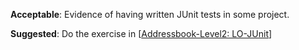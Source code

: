 <panel type="warning" header="`W5.8a` Can explain developer testing :star::star:" expanded no-close>
  <include src="../../book/testing/testingTypes/developerTesting/what/embed-inOtherContext.md" boilerplate />
</panel>

<!-- ==================================================================================================== -->

<panel type="warning" header="`W5.8b` Can explain the need for early developer testing :star::star:" expanded no-close>
  <include src="../../book/testing/testingTypes/developerTesting/why/embed-inOtherContext.md" boilerplate />
  <panel header="{{glyphicon_folder_close}} Evidence" expanded>

<include src="../../book/testing/testingTypes/developerTesting/why/q-essay-why.md" />

  </panel>
</panel>

<!-- ==================================================================================================== -->

<panel type="danger" header="`W5.8c` Can explain test drivers :star:" expanded no-close>
  <include src="../../book/testing/testAutomation/usingTestDrivers/embed-inOtherContext.md" boilerplate />
</panel>

<panel type="danger" header="`W5.8d` Can explain test automation tools :star:" expanded no-close>
  <include src="../../book/testing/testAutomation/tools/embed-inOtherContext.md" boilerplate />
</panel>

<!-- ==================================================================================================== -->

<panel type="danger" header="`W5.8e` Can use simple JUnit tests :star:" expanded no-close>
  <include src="../../book/junit/basic/embed-inOtherContext.md" boilerplate />
  <panel header="{{glyphicon_folder_close}} Evidence" expanded>
  
**Acceptable**: Evidence of having written JUnit tests in some project.

**Suggested**: Do the exercise in [[Addressbook-Level2: LO-JUnit]({{module_org}}/addressbook-level2/blob/master/doc/LearningOutcomes.md#use-junit-to-implement-unit-tests-lo-junit)]

<include src="submission.md" />

  </panel>
</panel>
